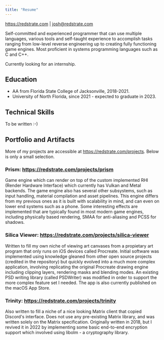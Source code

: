 ```yaml
---
title: "Resume"
---
```


https://redstrate.com | josh@redstrate.com

Self-committed and experienced programmer that can use multiple languages, various tools and self-taught experience to accomplish tasks ranging from low-level reverse engineering up to creating fully functioning game engines. Most proficient in systems programming languages such as C and C++.

Currently looking for an internship.

## Education

* AA from Florida State College of Jacksonville, 2018-2021.
* University of North Florida, since 2021 - expected to graduate in 2023.

## Technical Skills

To be written :-)

## Portfolio and Artifacts

More of my projects are accessible at https://redstrate.com/projects. Below is only a small selection.

### Prism: https://redstrate.com/projects/prism

Game engine which can render on top of the custom implemented RHI (Render Hardware Interface) which currently has Vulkan and Metal backends. The game engine also has several other subsystems, such as input handling, material compilation and asset pipelines. This engine differs from my previous ones as it is built with scalability in mind, and can even on lower end systems such as a phone. Some interesting effects are implemented that are typically found in most modern game engines, including physically based rendering, SMAA for anti-aliasing and PCSS for shadows.

### Silica Viewer: https://redstrate.com/projects/silica-viewer

Written to fill my own niche of viewing art canvases from a propietary art program that only runs on iOS devices called Procreate. Initial software was implemented using knowledge gleaned from other open source projects (credited in the repository) but quickly evolved into a much more complex application, involving replicating the original Procreate drawing engine including clipping layers, rendering masks and blending modes. An existing PSD writing library (called PSDWriter) was modified in order to support the more complex feature set I needed. The app is also currently published on the macOS App Store.

### Trinity: https://redstrate.com/projects/trinity

Also written to fill a niche of a nice looking Matrix client that copied Discord's interface. Does not use any pre-existing Matrix library, and was written solely on the Matrix specification. Originally written in 2018, but I revived it in 2022 by implementing some basic end-to-end encryption support which involved using libolm - a cryptography library.